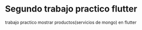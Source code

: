 # Segundo trabajo practico flutter

trabajo practico mostrar productos(servicios de mongo) en flutter
